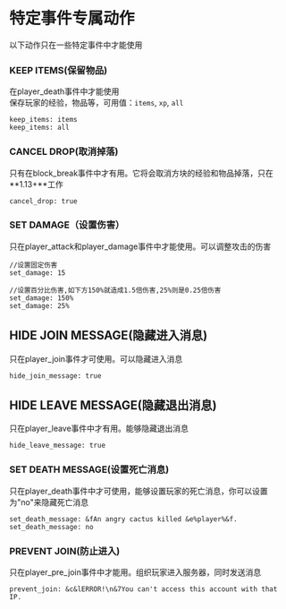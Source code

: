 # 特定事件专属动作

以下动作只在一些特定事件中才能使用

### KEEP ITEMS(保留物品)

在player\_death事件中才能使用\
保存玩家的经验，物品等，可用值：`items`, `xp`, `all`

```
keep_items: items
keep_items: all
```

### CANCEL DROP(取消掉落)

只有在block\_break事件中才有用。它将会取消方块的经验和物品掉落，只在**1.13+**工作

```
cancel_drop: true
```

### SET DAMAGE（设置伤害）

只在player\_attack和player\_damage事件中才能使用。可以调整攻击的伤害

```
//设置固定伤害
set_damage: 15

//设置百分比伤害,如下方150%就造成1.5倍伤害,25%则是0.25倍伤害
set_damage: 150%
set_damage: 25%
```

## HIDE JOIN MESSAGE(隐藏进入消息)

只在player\_join事件才可使用。可以隐藏进入消息

```
hide_join_message: true
```

## HIDE LEAVE MESSAGE(隐藏退出消息)

只在player\_leave事件中才有用。能够隐藏退出消息

```
hide_leave_message: true
```

### SET DEATH MESSAGE(设置死亡消息)

只在player\_death事件中才可使用，能够设置玩家的死亡消息，你可以设置为"no"来隐藏死亡消息

```
set_death_message: &fAn angry cactus killed &e%player%&f.
set_death_message: no
```

### PREVENT JOIN(防止进入)

只在player\_pre\_join事件中才能用。组织玩家进入服务器，同时发送消息

```
prevent_join: &c&lERROR!\n&7You can't access this account with that IP.
```
